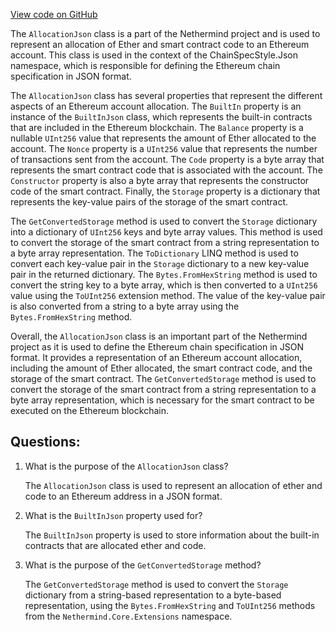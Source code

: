 [View code on GitHub](https://github.com/nethermindeth/nethermind/Nethermind.Specs/ChainSpecStyle/Json/AllocationJson.cs)

The `AllocationJson` class is a part of the Nethermind project and is used to represent an allocation of Ether and smart contract code to an Ethereum account. This class is used in the context of the ChainSpecStyle.Json namespace, which is responsible for defining the Ethereum chain specification in JSON format.

The `AllocationJson` class has several properties that represent the different aspects of an Ethereum account allocation. The `BuiltIn` property is an instance of the `BuiltInJson` class, which represents the built-in contracts that are included in the Ethereum blockchain. The `Balance` property is a nullable `UInt256` value that represents the amount of Ether allocated to the account. The `Nonce` property is a `UInt256` value that represents the number of transactions sent from the account. The `Code` property is a byte array that represents the smart contract code that is associated with the account. The `Constructor` property is also a byte array that represents the constructor code of the smart contract. Finally, the `Storage` property is a dictionary that represents the key-value pairs of the storage of the smart contract.

The `GetConvertedStorage` method is used to convert the `Storage` dictionary into a dictionary of `UInt256` keys and byte array values. This method is used to convert the storage of the smart contract from a string representation to a byte array representation. The `ToDictionary` LINQ method is used to convert each key-value pair in the `Storage` dictionary to a new key-value pair in the returned dictionary. The `Bytes.FromHexString` method is used to convert the string key to a byte array, which is then converted to a `UInt256` value using the `ToUInt256` extension method. The value of the key-value pair is also converted from a string to a byte array using the `Bytes.FromHexString` method.

Overall, the `AllocationJson` class is an important part of the Nethermind project as it is used to define the Ethereum chain specification in JSON format. It provides a representation of an Ethereum account allocation, including the amount of Ether allocated, the smart contract code, and the storage of the smart contract. The `GetConvertedStorage` method is used to convert the storage of the smart contract from a string representation to a byte array representation, which is necessary for the smart contract to be executed on the Ethereum blockchain.
## Questions: 
 1. What is the purpose of the `AllocationJson` class?
    
    The `AllocationJson` class is used to represent an allocation of ether and code to an Ethereum address in a JSON format.

2. What is the `BuiltInJson` property used for?
    
    The `BuiltInJson` property is used to store information about the built-in contracts that are allocated ether and code.

3. What is the purpose of the `GetConvertedStorage` method?
    
    The `GetConvertedStorage` method is used to convert the `Storage` dictionary from a string-based representation to a byte-based representation, using the `Bytes.FromHexString` and `ToUInt256` methods from the `Nethermind.Core.Extensions` namespace.